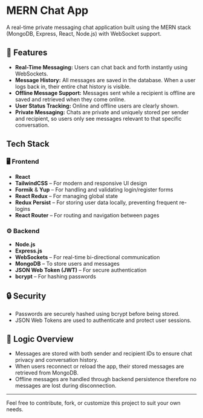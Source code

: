 # MERN Chat App

A real-time private messaging chat application built using the MERN stack (MongoDB, Express, React, Node.js) with WebSocket support.

## 📌 Features

- **Real-Time Messaging:** Users can chat back and forth instantly using WebSockets.
- **Message History:** All messages are saved in the database. When a user logs back in, their entire chat history is visible.
- **Offline Message Support:** Messages sent while a recipient is offline are saved and retrieved when they come online.
- **User Status Tracking:** Online and offline users are clearly shown.
- **Private Messaging:** Chats are private and uniquely stored per sender and recipient, so users only see messages relevant to that specific conversation.

## Tech Stack

### 🖥️ Frontend
- **React**
- **TailwindCSS** – For modern and responsive UI design
- **Formik** & **Yup** – For handling and validating login/register forms
- **React Redux** – For managing global state
- **Redux Persist** – For storing user data locally, preventing frequent re-logins
- **React Router** – For routing and navigation between pages

### ⚙️ Backend
- **Node.js**
- **Express.js**
- **WebSockets** – For real-time bi-directional communication
- **MongoDB** – To store users and messages
- **JSON Web Token (JWT)** – For secure authentication
- **bcrypt** – For hashing passwords

## 🔒 Security
- Passwords are securely hashed using bcrypt before being stored.
- JSON Web Tokens are used to authenticate and protect user sessions.

## 🧠 Logic Overview

- Messages are stored with both sender and recipient IDs to ensure chat privacy and conversation history.
- When users reconnect or reload the app, their stored messages are retrieved from MongoDB.
- Offline messages are handled through backend persistence therefore no messages are lost during disconnection.

---

Feel free to contribute, fork, or customize this project to suit your own needs.
